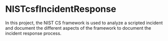 # NISTcsfIncidentResponse
In this project, the NIST CS framework is used to analyze a scripted incident and document the different aspects of the framework to document the incident response process.
